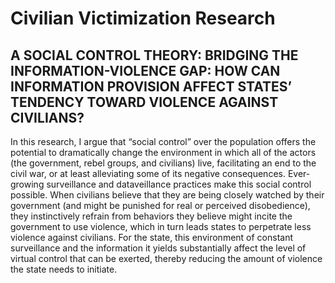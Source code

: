 # Civilian Victimization Research

## A SOCIAL CONTROL THEORY: BRIDGING THE INFORMATION-VIOLENCE GAP: HOW CAN INFORMATION PROVISION AFFECT STATES’ TENDENCY TOWARD VIOLENCE AGAINST CIVILIANS?

In this research, I argue that “social control” over
the population offers the potential to dramatically change the environment in which all of the actors
(the government, rebel groups, and civilians) live, facilitating an end to the civil war, or at least
alleviating some of its negative consequences. Ever-growing surveillance and dataveillance
practices make this social control possible. When civilians believe that they are being closely
watched by their government (and might be punished for real or perceived disobedience), they
instinctively refrain from behaviors they believe might incite the government to use violence, which
in turn leads states to perpetrate less violence against civilians. For the state, this environment of
constant surveillance and the information it yields substantially affect the level of virtual control
that can be exerted, thereby reducing the amount of violence the state needs to initiate.
